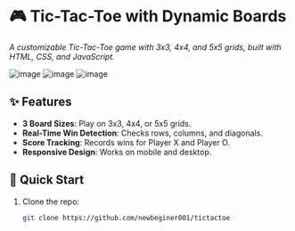 # 🎮 Tic-Tac-Toe with Dynamic Boards  
*A customizable Tic-Tac-Toe game with 3x3, 4x4, and 5x5 grids, built with HTML, CSS, and JavaScript.*  

![image](https://github.com/user-attachments/assets/b556464f-fe2f-467e-8341-b39bb1a5ccf8)
![image](https://github.com/user-attachments/assets/324e1fbf-5309-40d7-a61f-34695735ad48)
![image](https://github.com/user-attachments/assets/a128785f-f191-4106-b0dc-c7a24c836f8b)


## ✨ Features  
- **3 Board Sizes**: Play on 3x3, 4x4, or 5x5 grids.  
- **Real-Time Win Detection**: Checks rows, columns, and diagonals.  
- **Score Tracking**: Records wins for Player X and Player O.  
- **Responsive Design**: Works on mobile and desktop.  

## 🚀 Quick Start  
1. Clone the repo:  
   ```bash  
   git clone https://github.com/newbeginer001/tictactoe
